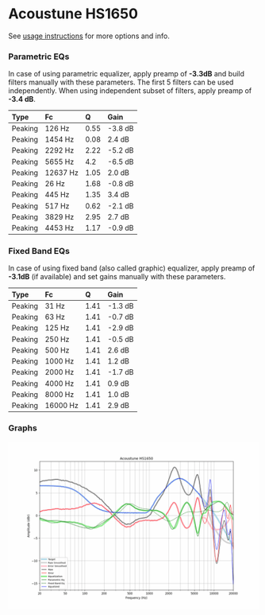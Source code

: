 # Acoustune HS1650
See [usage instructions](https://github.com/jaakkopasanen/AutoEq#usage) for more options and info.

### Parametric EQs
In case of using parametric equalizer, apply preamp of **-3.3dB** and build filters manually
with these parameters. The first 5 filters can be used independently.
When using independent subset of filters, apply preamp of **-3.4 dB**.

| Type    | Fc       |    Q | Gain    |
|:--------|:---------|:-----|:--------|
| Peaking | 126 Hz   | 0.55 | -3.8 dB |
| Peaking | 1454 Hz  | 0.08 | 2.4 dB  |
| Peaking | 2292 Hz  | 2.22 | -5.2 dB |
| Peaking | 5655 Hz  | 4.2  | -6.5 dB |
| Peaking | 12637 Hz | 1.05 | 2.0 dB  |
| Peaking | 26 Hz    | 1.68 | -0.8 dB |
| Peaking | 445 Hz   | 1.35 | 3.4 dB  |
| Peaking | 517 Hz   | 0.62 | -2.1 dB |
| Peaking | 3829 Hz  | 2.95 | 2.7 dB  |
| Peaking | 4453 Hz  | 1.17 | -0.9 dB |

### Fixed Band EQs
In case of using fixed band (also called graphic) equalizer, apply preamp of **-3.1dB**
(if available) and set gains manually with these parameters.

| Type    | Fc       |    Q | Gain    |
|:--------|:---------|:-----|:--------|
| Peaking | 31 Hz    | 1.41 | -1.3 dB |
| Peaking | 63 Hz    | 1.41 | -0.7 dB |
| Peaking | 125 Hz   | 1.41 | -2.9 dB |
| Peaking | 250 Hz   | 1.41 | -0.5 dB |
| Peaking | 500 Hz   | 1.41 | 2.6 dB  |
| Peaking | 1000 Hz  | 1.41 | 1.2 dB  |
| Peaking | 2000 Hz  | 1.41 | -1.7 dB |
| Peaking | 4000 Hz  | 1.41 | 0.9 dB  |
| Peaking | 8000 Hz  | 1.41 | 1.0 dB  |
| Peaking | 16000 Hz | 1.41 | 2.9 dB  |

### Graphs
![](./Acoustune%20HS1650.png)